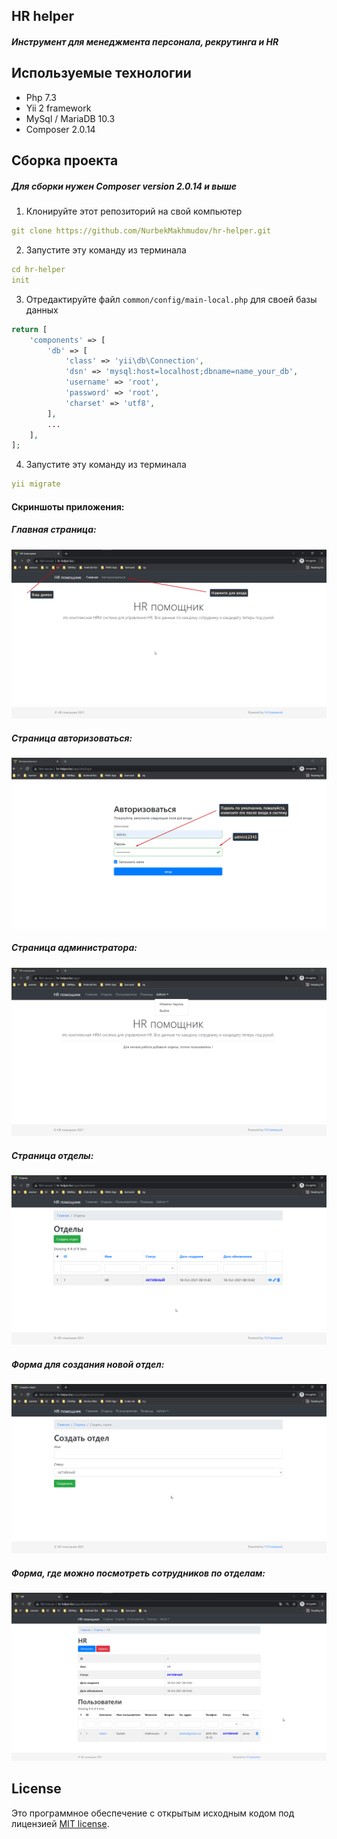 
## HR helper
##### Инструмент для менеджмента персонала, рекрутинга и HR
 
Используемые технологии
------------

- Php 7.3
- Yii 2 framework
- MySql / MariaDB 10.3
- Composer 2.0.14
 
Сборка проекта
------------

##### Для сборки нужен *Composer version 2.0.14* и выше

1. Клонируйте этот репозиторий на свой компьютер
```yaml
git clone https://github.com/NurbekMakhmudov/hr-helper.git
```

2. Запустите эту команду из терминала
```yaml
cd hr-helper
init
```

3. Отредактируйте файл `common/config/main-local.php` для своей базы данных

```php
return [
    'components' => [
        'db' => [
            'class' => 'yii\db\Connection',
            'dsn' => 'mysql:host=localhost;dbname=name_your_db',
            'username' => 'root',
            'password' => 'root',
            'charset' => 'utf8',
        ],
        ...
    ],
];
```

4. Запустите эту команду из терминала
```yaml
yii migrate
```

#### Скриншоты приложения:

##### Главная страница:
![alt text](uploads/t/front_home.png)

##### Страница авторизоваться:
![alt text](uploads/t/login.png)
  
##### Страница администратора:
![alt text](uploads/t/admin_home.png)
   
##### Страница отделы:
![alt text](uploads/t/department.png)

##### Форма для создания новой отдел:
![alt text](uploads/t/create_departent.png)

##### Форма, где можно посмотреть сотрудников по отделам:
![alt text](uploads/t/department_info.png)


## License

Это программное обеспечение с открытым исходным кодом под лицензией [MIT license](https://opensource.org/licenses/MIT).
